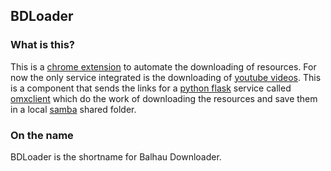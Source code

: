 ## BDLoader


### What is this?

This is a [chrome extension](https://en.wikipedia.org/wiki/Google_Chrome_extension) to automate the downloading of resources. For now the only service integrated is the downloading of [youtube videos](https://www.youtube.com). This is a component that sends the links for a [python flask](http://flask.pocoo.org/) service called [omxclient](http://git.balhau.net/omxpiclient.git) which do the work of downloading the resources and save them in a local [samba](https://en.wikipedia.org/wiki/Server_Message_Block) shared folder.


### On the name

BDLoader is the shortname for Balhau Downloader.
